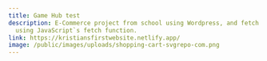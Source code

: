 ```yaml
---
title: Game Hub test
description: E-Commerce project from school using Wordpress, and fetch product
  using JavaScript`s fetch function.
link: https://kristiansfirstwebsite.netlify.app/
image: /public/images/uploads/shopping-cart-svgrepo-com.png
---
```

